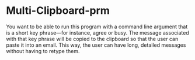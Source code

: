 # Multi-Clipboard-prm
You want to be able to run this program with a command line argument that is a short key phrase—for instance, agree or busy. The message associated with that key phrase will be copied to the clipboard so that the user can paste it into an email. This way, the user can have long, detailed messages without having to retype them.
